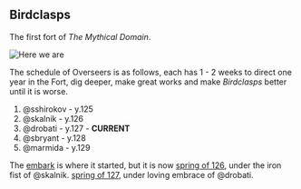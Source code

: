 Birdclasps
----------

The first fort of *The Mythical Domain*.

![Here we are](http://pixxx.wtf.cat/image/3t3F2x2p1P0R/2014-08-07%20at%209.25%20PM.png)

The schedule of Overseers is as follows, each has 1 - 2 weeks to direct
one year in the Fort, dig deeper, make great works and make *Birdclasps* better until
it is worse.

  1. @sshirokov - y.125
  2. @skalnik - y.126
  3. @drobati - y.127 - **CURRENT**
  4. @sbryant - y.128
  5. @marmida - y.129

The [embark](/The-Mythical-Domain/Birdclasps/125-0-embark.md) is where it started, but it is now
[spring of 126](/The-Mythical-Domain/Birdclasps/126-1-spring.md), under the iron fist of @skalnik.
[spring of 127](/The-Mythical-Domain/Birdclasps/127-2-spring.md), under loving embrace of @drobati.
